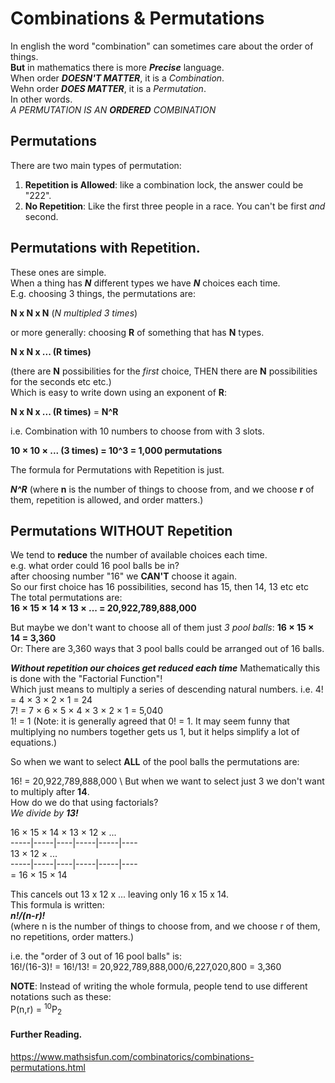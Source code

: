 # Combinations & Permutations
In english the word "combination" can sometimes care about the order of things. \
**But** in mathematics there is more ***Precise*** language. \
When order ***DOESN'T MATTER***, it is a *Combination*. \
Wehn order ***DOES MATTER***, it is a *Permutation*. \
In other words. \
*A PERMUTATION IS AN **ORDERED** COMBINATION*

## Permutations

There are two main types of permutation: 
1. **Repetition is Allowed**: like a combination lock, the answer could be "222". 
2. **No Repetition**: Like the first three people in a race. You can't be first *and* second.

## Permutations with Repetition.
These ones are simple. \
When a thing has ***N*** different types we have ***N*** choices each time.\
E.g. choosing 3 things, the permutations are: 

**N x N x N** (*N multipled 3 times*) 

or more generally: choosing **R** of something that has **N** types. 

**N x N x ... (R times)** 

(there are **N** possibilities for the *first* choice, THEN there are **N** possibilities for the seconds etc etc.) \
Which is easy to write down using an exponent of **R**:

**N x N x ... (R times)**  = **N^R**

i.e. Combination with 10 numbers to choose from with 3 slots.

**10 × 10 × ... (3 times) = 10^3 = 1,000 permutations**

The formula for Permutations with Repetition is just.

***N^R***
(where **n** is the number of things to choose from, and we choose **r** of them, repetition is allowed, and order matters.)

## Permutations **WITHOUT** Repetition
We tend to **reduce** the number of available choices each time. \
e.g. what order could 16 pool balls be in? \
after choosing number "16" we **CAN'T** choose it again. \
So our first choice has 16 possibilities, second has 15, then 14, 13 etc etc \
The total permutations are: \
**16 × 15 × 14 × 13 × ... = 20,922,789,888,000**

But maybe we don't want to choose all of them just *3 pool balls*:
**16 × 15 × 14 = 3,360** \
Or:
There are 3,360 ways that 3 pool balls could be arranged out of 16 balls.

***Without repetition our choices get reduced each time***
Mathematically this is done with the "Factorial Function"! \
Which just means to multiply a series of descending natural numbers.
i.e.
4! = 4 × 3 × 2 × 1 = 24 \
7! = 7 × 6 × 5 × 4 × 3 × 2 × 1 = 5,040 \
1! = 1
(Note: it is generally agreed that 0! = 1. It may seem funny that multiplying no numbers together gets us 1, but it helps simplify a lot of equations.)

So when we want to select **ALL** of the pool balls the permutations are:

16! = 20,922,789,888,000 \ 
But when we want to select just 3 we don't want to multiply after **14**. \
How do we do that using factorials? \
*We divide by **13!***

16 × 15 × 14 × 13 × 12 × ... \
-----|-----|----|-----|-----|---- \
                13 × 12 × ... \
-----|-----|----|-----|-----|---- \
=  16 × 15 × 14

This cancels out 13 x 12 x ... leaving only 16 x 15 x 14. \
This formula is written: \
***n!/(n-r)!*** \
(where n is the number of things to choose from,
and we choose r of them,
no repetitions,
order matters.)

i.e. the "order of 3 out of 16 pool balls" is: \
16!/(16-3)! = 16!/13! = 20,922,789,888,000/6,227,020,800 = 3,360

**NOTE**: Instead of writing the whole formula, people tend to use different notations such as these: \
P(n,r) = <sup>10</sup>P<sub>2</sub>

#### Further Reading.
https://www.mathsisfun.com/combinatorics/combinations-permutations.html
